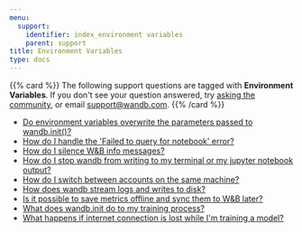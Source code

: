 ```yaml
---
menu:
  support:
    identifier: index_environment variables
    parent: support
title: Environment Variables
type: docs
---
```


{{% card %}}
The following support questions are tagged with <b>Environment Variables</b>. If you don't see 
your question answered, try [asking the community](https://community.wandb.ai/), 
or email [support@wandb.com](mailto:support@wandb.com).
{{% /card %}}

- [Do environment variables overwrite the parameters passed to wandb.init()?](environment_variables_overwrite_parameters/)
- [How do I handle the 'Failed to query for notebook' error?](query_notebook_failed/)
- [How do I silence W&B info messages?](silence_info_messages/)
- [How do I stop wandb from writing to my terminal or my jupyter notebook output?](stop_wandb_writing_terminal_jupyter_notebook_output/)
- [How do I switch between accounts on the same machine?](switch_accounts_same_machine/)
- [How does wandb stream logs and writes to disk?](stream_logs_writes_disk/)
- [Is it possible to save metrics offline and sync them to W&B later?](save_metrics_offline_sync_them_wb_later/)
- [What does wandb.init do to my training process?](wandbinit_training_process/)
- [What happens if internet connection is lost while I'm training a model?](internet_connection_lost_while_im_training_model/)